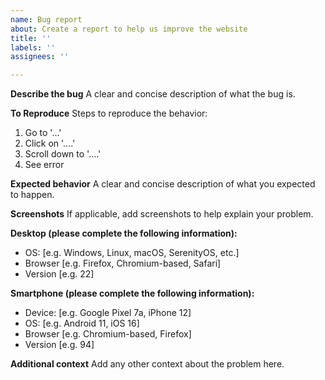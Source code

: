 ```yaml
---
name: Bug report
about: Create a report to help us improve the website
title: ''
labels: ''
assignees: ''

---
```


**Describe the bug**
A clear and concise description of what the bug is.

**To Reproduce**
Steps to reproduce the behavior:
1. Go to '...'
2. Click on '....'
3. Scroll down to '....'
4. See error

**Expected behavior**
A clear and concise description of what you expected to happen.

**Screenshots**
If applicable, add screenshots to help explain your problem.

**Desktop (please complete the following information):**
 - OS: [e.g. Windows, Linux, macOS, SerenityOS, etc.]
 - Browser [e.g. Firefox, Chromium-based, Safari]
 - Version [e.g. 22]

**Smartphone (please complete the following information):**
 - Device: [e.g. Google Pixel 7a, iPhone 12]
 - OS: [e.g. Android 11, iOS 16]
 - Browser [e.g. Chromium-based, Firefox]
 - Version [e.g. 94]

**Additional context**
Add any other context about the problem here.
